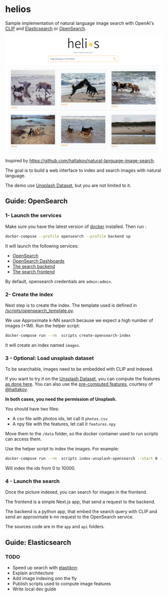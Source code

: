 # helios

Sample implementation of natural language image search with OpenAI's [CLIP](https://github.com/openai/CLIP) and [Elasticsearch](https://github.com/elastic/elasticsearch) or [OpenSearch](https://github.com/opensearch-project/OpenSearch).

![Demo](demo.png)

Inspired by https://github.com/haltakov/natural-language-image-search.

The goal is to build a web interface to index and search images with natural language.

The demo use [Unsplash Dataset](https://unsplash.com/data), but you are not limited to it.

## Guide: OpenSearch

### 1- Launch the services

Make sure you have the latest version of [docker](https://www.docker.com/) installed. Then run :

```bash
docker-compose --profile opensearch --profile backend up
```

It will launch the following services:

- [OpenSearch](http://localhost:9200)
- [OpenSearch Dashboards](http://localhost:5601)
- [The search backend](http://localhost:8000)
- [The search frontend](http://localhost:8080/opensearch/webapp)

By default, opensearch credentials are `admin:admin`.

### 2- Create the index

Next step is to create the index. The template used is defined in [/scripts/opensearch_template.py](./scripts/opensearch_template.py).

We use Approximate k-NN search because we expect a high number of images (+1M). Run the helper script:

```bash
docker-compose run --rm  scripts create-opensearch-index
```

It will create an index named `images`.

### 3 - Optional: Load unsplash dataset

To be searchable, images need to be embedded with CLIP and indexed.

If you want to try it on the [Unsplash Dataset](https://unsplash.com/data), you can compute the features [as done here](https://github.com/haltakov/natural-language-image-search#on-your-machine).
You can also use the [pre-computed features](https://drive.google.com/drive/folders/1WQmedVCDIQKA2R33dkS1f980YsJXRZ-q?usp=sharing), courtesy of [@haltakov](https://github.com/haltakov).

**In both cases, you need the permission of Unsplash.**

You should have two files:

- A csv file with photos ids, let call it `photos.csv`
- A npy file with the features, let call it `features.npy`

Move them to the `/data` folder, so the docker container used to run scripts can access them.

Use the helper script to index the images. For example:

```bash
docker-compose run --rm  scripts index-unsplash-opensearch --start 0 --end 10000 /data/photos.csv /data/features.npy
```

Will index the ids from 0 to 10000.

### 4 - Launch the search

Once the picture indexed, you can search for images in the frontend.

The frontend is a simple Next.js app, that send a request to the backend.

The backend is a python app, that embed the search query with CLIP and send an approximate k-nn request to the OpenSearch service.

The sources code are in the `app` and `api` folders.

## Guide: Elasticsearch

### TODO

- Speed up search with [elastiknn](https://github.com/alexklibisz/elastiknn)
- Explain architecture
- Add image indexing onn the fly
- Publish scripts used to compute image features
- Write local dev guide
